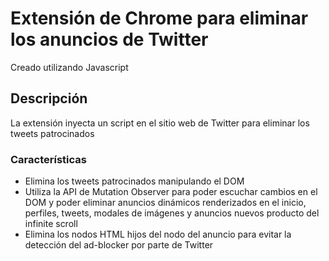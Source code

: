 # Extensión de Chrome para eliminar los anuncios de Twitter

Creado utilizando Javascript

## Descripción

La extensión inyecta un script en el sitio web de Twitter para eliminar los tweets patrocinados

### Características

- Elimina los tweets patrocinados manipulando el DOM
- Utiliza la API de Mutation Observer para poder escuchar cambios en el DOM y poder eliminar anuncios dinámicos renderizados en el inicio, perfiles, tweets, modales de imágenes y anuncios nuevos producto del infinite scroll
- Elimina los nodos HTML hijos del nodo del anuncio para evitar la detección del ad-blocker por parte de Twitter
